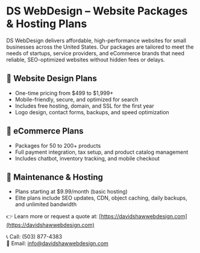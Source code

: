 # DS WebDesign – Website Packages & Hosting Plans

DS WebDesign delivers affordable, high-performance websites for small businesses across the United States. Our packages are tailored to meet the needs of startups, service providers, and eCommerce brands that need reliable, SEO-optimized websites without hidden fees or delays.

## 💼 Website Design Plans
- One-time pricing from $499 to $1,999+
- Mobile-friendly, secure, and optimized for search
- Includes free hosting, domain, and SSL for the first year
- Logo design, contact forms, backups, and speed optimization

## 🛒 eCommerce Plans
- Packages for 50 to 200+ products
- Full payment integration, tax setup, and product catalog management
- Includes chatbot, inventory tracking, and mobile checkout

## 🔧 Maintenance & Hosting
- Plans starting at $9.99/month (basic hosting)
- Elite plans include SEO updates, CDN, object caching, daily backups, and unlimited bandwidth

👉 Learn more or request a quote at: [https://davidshawwebdesign.com](https://davidshawwebdesign.com)

📞 Call: (503) 877-4383  
📧 Email: info@davidshawwebdesign.com
